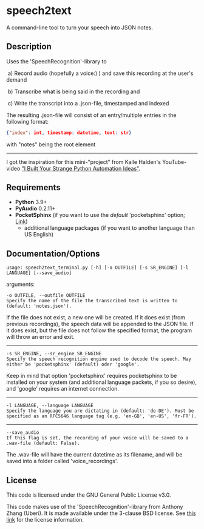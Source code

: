 # speech2text

A command-line tool to turn your speech into JSON notes.

## Description

Uses the 'SpeechRecognition'-library to

​	a) Record audio (hopefully a voice:) ) and save this recording at the user's demand

​	b) Transcribe what is being said in the recording and

​	c) Write the transcript into a .json-file, timestamped and indexed

The resulting .json-file will consist of an entry/multiple entries in the following format:

```json
{"index": int, timestamp: datetime, text: str}
```

with "notes" being the root element

----

I got the inspiration for this mini-"project" from Kalle Halden's YouTube-video ["I Built Your Strange Python Automation Ideas"](https://www.youtube.com/watch?v=_5pH_tr7uN0).

## Requirements

- **Python** 3.9+
- **PyAudio** 0.2.11+
- **PocketSphinx** (if you want to use the *default* 'pocketsphinx' option; [Link]())
  + additional language packages (if you want to another language than US English)

## Documentation/Options

```shell
usage: speech2text_terminal.py [-h] [-o OUTFILE] [-s SR_ENGINE] [-l LANGUAGE] [--save_audio]
```

arguments:

```shell
-o OUTFILE, --outfile OUTFILE
Specify the name of the file the transcribed text is written to (default: 'notes.json'). 
```

If the file does not exist, a new one will be created. If it does exist (from previous recordings), the speech data will be appended to the JSON file. If it does exist, but the file does not follow the specified format, the program will throw an error and exit.

----

```shell
-s SR_ENGINE, --sr_engine SR_ENGINE
Specify the speech recognition engine used to decode the speech. May either be 'pocketsphinx' (default) oder 'google'.
```

Keep in mind that option 'pocketsphinx' requires pocketsphinx to be installed on your system (and additional language packets, if you so desire), and 'google' requires an internet connection.

----

```shell
-l LANGUAGE, --language LANGUAGE
Specify the language you are dictating in (default: 'de-DE'). Must be specified as an RFC5646 language tag (e.g. 'en-GB', 'en-US', 'fr-FR').
```

----

```
--save_audio
If this flag is set, the recording of your voice will be saved to a .wav-file (default: False).
```

The .wav-file will have the current datetime as its filename, and will be saved into a folder called 'voice_recordings'.

## License

This code is licensed under the GNU General Public License v3.0.

This code makes use of the 'SpeechRecognition'-library from Anthony Zhang (Uberi). It is made available under the 3-clause BSD license. See [this link](https://github.com/Uberi/speech_recognition/blob/master/LICENSE.txt) for the license information.